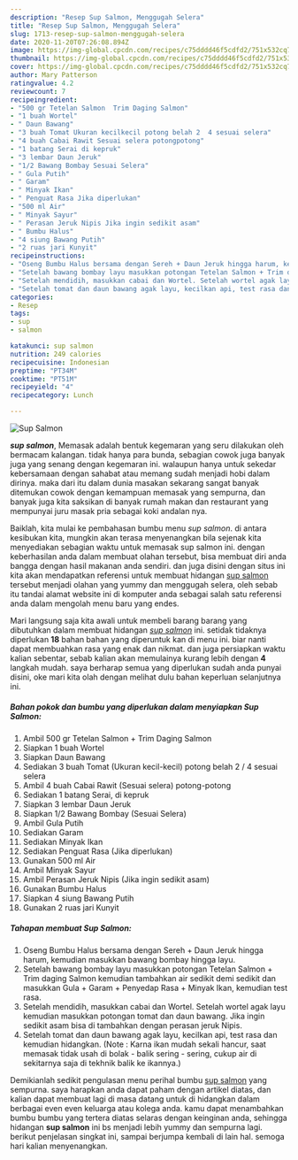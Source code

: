 ```yaml
---
description: "Resep Sup Salmon, Menggugah Selera"
title: "Resep Sup Salmon, Menggugah Selera"
slug: 1713-resep-sup-salmon-menggugah-selera
date: 2020-11-20T07:26:08.894Z
image: https://img-global.cpcdn.com/recipes/c75dddd46f5cdfd2/751x532cq70/sup-salmon-foto-resep-utama.jpg
thumbnail: https://img-global.cpcdn.com/recipes/c75dddd46f5cdfd2/751x532cq70/sup-salmon-foto-resep-utama.jpg
cover: https://img-global.cpcdn.com/recipes/c75dddd46f5cdfd2/751x532cq70/sup-salmon-foto-resep-utama.jpg
author: Mary Patterson
ratingvalue: 4.2
reviewcount: 7
recipeingredient:
- "500 gr Tetelan Salmon  Trim Daging Salmon"
- "1 buah Wortel"
- " Daun Bawang"
- "3 buah Tomat Ukuran kecilkecil potong belah 2  4 sesuai selera"
- "4 buah Cabai Rawit Sesuai selera potongpotong"
- "1 batang Serai di kepruk"
- "3 lembar Daun Jeruk"
- "1/2 Bawang Bombay Sesuai Selera"
- " Gula Putih"
- " Garam"
- " Minyak Ikan"
- " Penguat Rasa Jika diperlukan"
- "500 ml Air"
- " Minyak Sayur"
- " Perasan Jeruk Nipis Jika ingin sedikit asam"
- " Bumbu Halus"
- "4 siung Bawang Putih"
- "2 ruas jari Kunyit"
recipeinstructions:
- "Oseng Bumbu Halus bersama dengan Sereh + Daun Jeruk hingga harum, kemudian masukkan bawang bombay hingga layu."
- "Setelah bawang bombay layu masukkan potongan Tetelan Salmon + Trim daging Salmon kemudian tambahkan air sedikit demi sedikit dan masukkan Gula + Garam + Penyedap Rasa + Minyak Ikan, kemudian test rasa."
- "Setelah mendidih, masukkan cabai dan Wortel. Setelah wortel agak layu kemudian masukkan potongan tomat dan daun bawang. Jika ingin sedikit asam bisa di tambahkan dengan perasan jeruk Nipis."
- "Setelah tomat dan daun bawang agak layu, kecilkan api, test rasa dan kemudian hidangkan. (Note : Karna ikan mudah sekali hancur, saat memasak tidak usah di bolak - balik sering - sering, cukup air di sekitarnya saja di tekhnik balik ke ikannya.)"
categories:
- Resep
tags:
- sup
- salmon

katakunci: sup salmon 
nutrition: 249 calories
recipecuisine: Indonesian
preptime: "PT34M"
cooktime: "PT51M"
recipeyield: "4"
recipecategory: Lunch

---
```



![Sup Salmon](https://img-global.cpcdn.com/recipes/c75dddd46f5cdfd2/751x532cq70/sup-salmon-foto-resep-utama.jpg)

<b><i>sup salmon</i></b>, Memasak adalah bentuk kegemaran yang seru dilakukan oleh bermacam kalangan. tidak hanya para bunda, sebagian cowok juga banyak juga yang senang dengan kegemaran ini. walaupun hanya untuk sekedar kebersamaan dengan sahabat atau memang sudah menjadi hobi dalam dirinya. maka dari itu dalam dunia masakan sekarang sangat banyak ditemukan cowok dengan kemampuan memasak yang sempurna, dan banyak juga kita saksikan di banyak rumah makan dan restaurant yang mempunyai juru masak pria sebagai koki andalan nya.

Baiklah, kita mulai ke pembahasan bumbu menu <i>sup salmon</i>. di antara kesibukan kita, mungkin akan terasa menyenangkan bila sejenak kita menyediakan sebagian waktu untuk memasak sup salmon ini. dengan keberhasilan anda dalam membuat olahan tersebut, bisa membuat diri anda bangga dengan hasil makanan anda sendiri. dan juga disini dengan situs ini kita akan mendapatkan referensi untuk membuat hidangan <u>sup salmon</u> tersebut menjadi olahan yang yummy dan menggugah selera, oleh sebab itu tandai alamat website ini di komputer anda sebagai salah satu referensi anda dalam mengolah menu baru yang endes.




Mari langsung saja kita awali untuk membeli barang barang yang dibutuhkan dalam membuat hidangan <u><i>sup salmon</i></u> ini. setidak tidaknya diperlukan <b>18</b> bahan bahan yang diperuntuk kan di menu ini. biar nanti dapat membuahkan rasa yang enak dan nikmat. dan juga persiapkan waktu kalian sebentar, sebab kalian akan memulainya kurang lebih dengan <b>4</b> langkah mudah. saya berharap semua yang diperlukan sudah anda punyai disini, oke mari kita olah dengan melihat dulu bahan keperluan selanjutnya ini.

<!--inarticleads1-->

##### Bahan pokok dan bumbu yang diperlukan dalam menyiapkan Sup Salmon:

1. Ambil 500 gr Tetelan Salmon + Trim Daging Salmon
1. Siapkan 1 buah Wortel
1. Siapkan  Daun Bawang
1. Sediakan 3 buah Tomat (Ukuran kecil-kecil) potong belah 2 / 4 sesuai selera
1. Ambil 4 buah Cabai Rawit (Sesuai selera) potong-potong
1. Sediakan 1 batang Serai, di kepruk
1. Siapkan 3 lembar Daun Jeruk
1. Siapkan 1/2 Bawang Bombay (Sesuai Selera)
1. Ambil  Gula Putih
1. Sediakan  Garam
1. Sediakan  Minyak Ikan
1. Sediakan  Penguat Rasa (Jika diperlukan)
1. Gunakan 500 ml Air
1. Ambil  Minyak Sayur
1. Ambil  Perasan Jeruk Nipis (Jika ingin sedikit asam)
1. Gunakan  Bumbu Halus
1. Siapkan 4 siung Bawang Putih
1. Gunakan 2 ruas jari Kunyit




<!--inarticleads2-->

##### Tahapan membuat Sup Salmon:

1. Oseng Bumbu Halus bersama dengan Sereh + Daun Jeruk hingga harum, kemudian masukkan bawang bombay hingga layu.
1. Setelah bawang bombay layu masukkan potongan Tetelan Salmon + Trim daging Salmon kemudian tambahkan air sedikit demi sedikit dan masukkan Gula + Garam + Penyedap Rasa + Minyak Ikan, kemudian test rasa.
1. Setelah mendidih, masukkan cabai dan Wortel. Setelah wortel agak layu kemudian masukkan potongan tomat dan daun bawang. Jika ingin sedikit asam bisa di tambahkan dengan perasan jeruk Nipis.
1. Setelah tomat dan daun bawang agak layu, kecilkan api, test rasa dan kemudian hidangkan. (Note : Karna ikan mudah sekali hancur, saat memasak tidak usah di bolak - balik sering - sering, cukup air di sekitarnya saja di tekhnik balik ke ikannya.)




Demikianlah sedikit pengulasan menu perihal bumbu <u>sup salmon</u> yang sempurna. saya harapkan anda dapat paham dengan artikel diatas, dan kalian dapat membuat lagi di masa datang untuk di hidangkan dalam berbagai even even keluarga atau kolega anda. kamu dapat menambahkan bumbu bumbu yang tertera diatas selaras dengan keinginan anda, sehingga hidangan <b>sup salmon</b> ini bs menjadi lebih yummy dan sempurna lagi. berikut penjelasan singkat ini, sampai berjumpa kembali di lain hal. semoga hari kalian menyenangkan.
